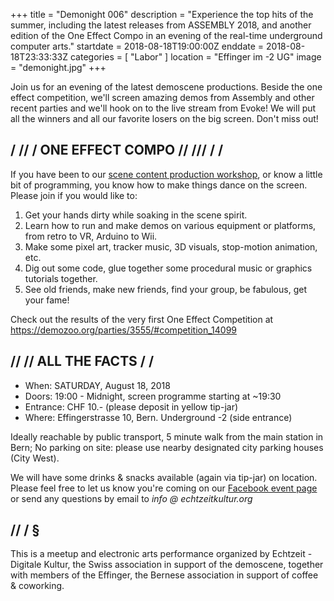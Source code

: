 +++
title = "Demonight 006"
description = "Experience the top hits of the summer, including the latest releases from ASSEMBLY 2018, and another edition of the One Effect Compo in an evening of the real-time underground computer arts."
startdate = 2018-08-18T19:00:00Z
enddate = 2018-08-18T23:33:33Z
categories = [ "Labor" ]
location = "Effinger im -2 UG"
image = "demonight.jpg"
+++

<div class="lead">
Join us for an evening of the latest demoscene productions. Beside the one effect competition, we'll screen amazing demos from Assembly and other recent parties and we'll hook on to the live stream from Evoke! We will put all the winners and all our favorite losers on the big screen. Don't miss out!
</div>

## / // / ONE EFFECT COMPO // /// / /

If you have been to our [scene content production workshop](https://forum.schoolofdata.ch/t/27-4-realtime-content-production-workshop/383), or know a little bit of programming, you know how to make things dance on the screen. Please join if you would like to:

1. Get your hands dirty while soaking in the scene spirit.
2. Learn how to run and make demos on various equipment or platforms, from retro to VR, Arduino to Wii.
3. Make some pixel art, tracker music, 3D visuals, stop-motion animation, etc.
4. Dig out some code, glue together some procedural music or graphics tutorials together.
5. See old friends, make new friends, find your group, be fabulous, get your fame!

Check out the results of the very first One Effect Competition at https://demozoo.org/parties/3555/#competition_14099

## // // ALL THE FACTS / /

* When: SATURDAY, August 18, 2018
* Doors: 19:00 - Midnight, screen programme starting at ~19:30
* Entrance: CHF 10.- (please deposit in yellow tip-jar)
* Where: Effingerstrasse 10, Bern. Underground -2 (side entrance)

Ideally reachable by public transport, 5 minute walk from the main station in Bern; No parking on site: please use nearby designated city parking houses (City West).

We will have some drinks & snacks available (again via tip-jar) on location. Please feel free to let us know you're coming on our [Facebook event page](https://www.facebook.com/events/1870877426270397/) or send any questions by email to *info @ echtzeitkultur.org*

## // / §

This is a meetup and electronic arts performance organized by Echtzeit - Digitale Kultur, the Swiss association in support of the demoscene, together with members of the Effinger, the Bernese association in support of coffee & coworking.

